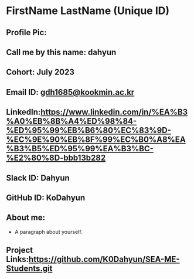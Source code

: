 # FirstName LastName (Unique ID)
## Profile Pic: 
## Call me by this name: dahyun
## Cohort: July 2023
## Email ID: gdh1685@kookmin.ac.kr
## LinkedIn:https://www.linkedin.com/in/%EA%B3%A0%EB%8B%A4%ED%98%84-%ED%95%99%EB%B6%80%EC%83%9D-%EC%9E%90%EB%8F%99%EC%B0%A8%EA%B3%B5%ED%95%99%EA%B3%BC-%E2%80%8D-bbb13b282
## Slack ID: Dahyun
## GitHub ID: KoDahyun
## About me: 
- A paragraph about yourself.
## Project Links:https://github.com/K0Dahyun/SEA-ME-Students.git

